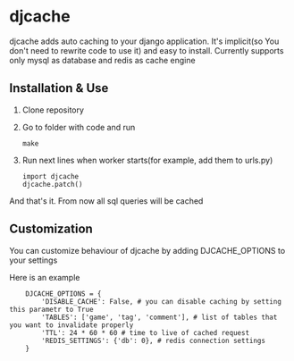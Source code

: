 # djcache

djcache adds auto caching to your django application. It's implicit(so You 
don't need to rewrite code to use it) and easy to install.
Currently supports only mysql as database and redis as cache engine

## Installation & Use

1.  Clone repository

2.  Go to folder with code and run
    
        make

3.  Run next lines when worker starts(for example, add them to urls.py)

        import djcache
        djcache.patch()

And that's it. From now all sql queries will be cached

## Customization

You can customize behaviour of djcache by adding DJCACHE_OPTIONS to your settings

Here is an example
    
        DJCACHE_OPTIONS = {
            'DISABLE_CACHE': False, # you can disable caching by setting this parametr to True
            'TABLES': ['game', 'tag', 'comment'], # list of tables that you want to invalidate properly
            'TTL': 24 * 60 * 60 # time to live of cached request
            'REDIS_SETTINGS': {'db': 0}, # redis connection settings
        }

